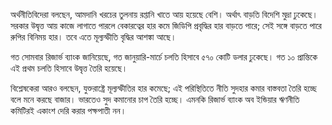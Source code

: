 অর্থনীতিবিদেরা বলছেন, আমদানি খরচের তুলনায় রপ্তানি খাতে আয় হয়েছে বেশি। অর্থাৎ বাড়তি বিদেশি মুদ্রা ঢুকেছে। সরকার উদ্বৃত্ত আয় কাজে লাগাতে পারলে বেকারত্বের হার কমে জিডিপি প্রবৃদ্ধির হার বাড়তে পারে; সেই সঙ্গে বাড়তে পারে রুপির বিনিময় হার। তবে এতে মূল্যস্ফীতি বৃদ্ধির আশঙ্কা আছে।

গত সোমবার রিজার্ভ ব্যাংক জানিয়েছে, গত জানুয়ারি-মার্চে চলতি হিসাবে ৫৭০ কোটি ডলার ঢুকেছে। গত ১০ প্রান্তিকে এই প্রথম চলতি হিসাবে উদ্বৃত্ত তৈরি হয়েছে।

বিশ্লেষকেরা আরও বলছেন, যুক্তরাষ্ট্রে মূল্যস্ফীতির হার কমেছে; এই পরিস্থিতিতে নীতি সুদহার কমার বাস্তবতা তৈরি হচ্ছে বলে মনে করছে বাজার। ভারতেও সুদ কমানোর চাপ তৈরি হচ্ছে। এমনকি রিজার্ভ ব্যাংক অব ইন্ডিয়ার ঋণনীতি কমিটিরই একাংশ দেরি করার পক্ষপাতী নন।
